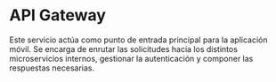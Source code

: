 # API Gateway

Este servicio actúa como punto de entrada principal para la aplicación móvil. Se encarga de enrutar las solicitudes hacia los distintos microservicios internos, gestionar la autenticación y componer las respuestas necesarias.
